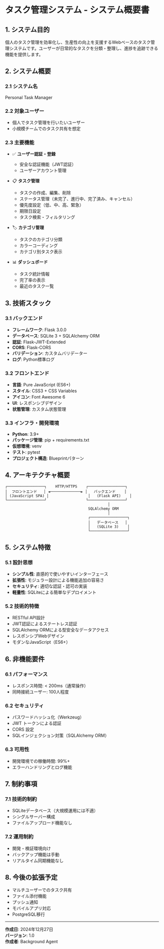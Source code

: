 # タスク管理システム - システム概要書

## 1. システム目的

個人のタスク管理を効率化し、生産性の向上を支援するWebベースのタスク管理システムです。ユーザーが日常的なタスクを分類・整理し、進捗を追跡できる機能を提供します。

## 2. システム概要

### 2.1 システム名
Personal Task Manager

### 2.2 対象ユーザー
- 個人でタスク管理を行いたいユーザー
- 小規模チームでのタスク共有を想定

### 2.3 主要機能
- ✅ **ユーザー認証・登録**
  - 安全な認証機能（JWT認証）
  - ユーザーアカウント管理

- 📋 **タスク管理**
  - タスクの作成、編集、削除
  - ステータス管理（未完了、進行中、完了済み、キャンセル）
  - 優先度設定（低、中、高、緊急）
  - 期限日設定
  - タスク検索・フィルタリング

- 🏷️ **カテゴリ管理**
  - タスクのカテゴリ分類
  - カラーコーディング
  - カテゴリ別タスク表示

- 📊 **ダッシュボード**
  - タスク統計情報
  - 完了率の表示
  - 最近のタスク一覧

## 3. 技術スタック

### 3.1 バックエンド
- **フレームワーク**: Flask 3.0.0
- **データベース**: SQLite 3 + SQLAlchemy ORM
- **認証**: Flask-JWT-Extended
- **CORS**: Flask-CORS
- **バリデーション**: カスタムバリデーター
- **ログ**: Python標準ログ

### 3.2 フロントエンド
- **言語**: Pure JavaScript (ES6+)
- **スタイル**: CSS3 + CSS Variables
- **アイコン**: Font Awesome 6
- **UI**: レスポンシブデザイン
- **状態管理**: カスタム状態管理

### 3.3 インフラ・開発環境
- **Python**: 3.9+
- **パッケージ管理**: pip + requirements.txt
- **仮想環境**: venv
- **テスト**: pytest
- **プロジェクト構造**: Blueprintパターン

## 4. アーキテクチャ概要

```
┌─────────────────┐    HTTP/HTTPS    ┌─────────────────┐
│  フロントエンド   │ ◄──────────────► │   バックエンド    │
│ (JavaScript SPA) │                  │   (Flask API)    │
└─────────────────┘                  └─────────────────┘
                                               │
                                      SQLAlchemy ORM
                                               │
                                      ┌─────────────────┐
                                      │   データベース   │
                                      │   (SQLite 3)    │
                                      └─────────────────┘
```

## 5. システム特徴

### 5.1 設計思想
- **シンプル性**: 直感的で使いやすいインターフェース
- **拡張性**: モジュラー設計による機能追加の容易さ
- **セキュリティ**: 適切な認証・認可の実装
- **軽量性**: SQLiteによる簡単なデプロイメント

### 5.2 技術的特徴
- RESTful API設計
- JWT認証によるステートレス認証
- SQLAlchemy ORMによる型安全なデータアクセス
- レスポンシブWebデザイン
- モダンなJavaScript（ES6+）

## 6. 非機能要件

### 6.1 パフォーマンス
- レスポンス時間: < 200ms（通常操作）
- 同時接続ユーザー: 100人程度

### 6.2 セキュリティ
- パスワードハッシュ化（Werkzeug）
- JWT トークンによる認証
- CORS 設定
- SQLインジェクション対策（SQLAlchemy ORM）

### 6.3 可用性
- 開発環境での稼働時間: 99%+
- エラーハンドリングとログ機能

## 7. 制約事項

### 7.1 技術的制約
- SQLiteデータベース（大規模運用には不適）
- シングルサーバー構成
- ファイルアップロード機能なし

### 7.2 運用制約
- 開発・検証環境向け
- バックアップ機能は手動
- リアルタイム同期機能なし

## 8. 今後の拡張予定

- マルチユーザーでのタスク共有
- ファイル添付機能
- プッシュ通知
- モバイルアプリ対応
- PostgreSQL移行

---

**作成日**: 2024年12月27日  
**バージョン**: 1.0  
**作成者**: Background Agent